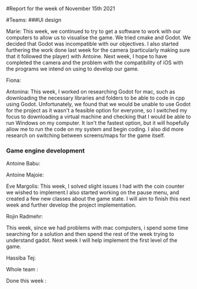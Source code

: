#Report for the week of November 15th 2021


#Teams:
###UI design


Marie: This week, we continued to try to get a software to work with our computers to allow us to visualise the game. We tried cmake and Godot. We decided that Godot was incompatible with our objectives. I also started furthering the work done last week for the camera (particularly making sure that it followed the player) with Antoine. Next week, I hope to have completed the camera and the problem with the compatibility of iOS with the programs we intend on using to develop our game.


Fiona:


Antonina: This week, I worked on researching Godot for mac, such as downloading the necessary libraries and folders to be able to code in cpp using Godot. Unfortunately, we found that we would be unable to use Godot for the project as it wasn't a feasible option for everyone, so I switched my focus to downloading a virtual machine and checking that I would be able to run Windows on my computer. It isn't the fastest option, but it will hopefully allow me to run the code on my system and begin coding. I also did more research on switching between screens/maps for the game itself.


### Game engine development

Antoine Babu:



Antoine Majoie:



Eve Margolis:
This week, I solved slight issues I had with the coin counter we wished to implement.I also started working on the pause menu, and created a few new classes about the game state. I will aim to finish this next week and further develop the project implementation.


Rojin Radmehr:

This week, since we had problems with mac computers, i spend some time searching for a solution and then spend the rest of the week trying to understand gadot.
Next week I will help implement the first level of the game.

Hassiba Tej:


Whole team :



Done this week :
